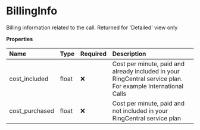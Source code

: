 # BillingInfo

Billing information related to the call. Returned for 'Detailed' view only

**Properties**

| Name           | Type  | Required | Description                                                                                                  |
| :------------- | :---- | :------- | :----------------------------------------------------------------------------------------------------------- |
| cost_included  | float | ❌       | Cost per minute, paid and already included in your RingCentral service plan. For example International Calls |
| cost_purchased | float | ❌       | Cost per minute, paid and not included in your RingCentral service plan                                      |

<!-- This file was generated by liblab | https://liblab.com/ -->
